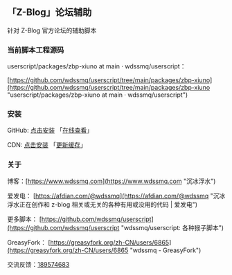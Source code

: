 ## 「Z-Blog」论坛辅助

针对 Z-Blog 官方论坛的辅助脚本

### 当前脚本工程源码

userscript/packages/zbp-xiuno at main · wdssmq/userscript：

[https://github.com/wdssmq/userscript/tree/main/packages/zbp-xiuno](https://github.com/wdssmq/userscript/tree/main/packages/zbp-xiuno "userscript/packages/zbp-xiuno at main · wdssmq/userscript")

### 安装

GitHub: [点击安装](https://github.com/wdssmq/userscript/blob/main/dist/zbp-xiuno.user.js?raw=true "点击安装 「Z-Blog」论坛辅助 - GitHub") 「[在线查看](https://github.com/wdssmq/userscript/blob/main/dist/zbp-xiuno.user.js "在线查看 dist 源码")」

CDN: [点击安装](https://cdn.jsdelivr.net/gh/wdssmq/userscript@main/dist/zbp-xiuno.user.js "点击安装 「Z-Blog」论坛辅助 - CDN") 「[更新缓存](https://purge.jsdelivr.net/gh/wdssmq/userscript@main/dist/zbp-xiuno.user.js "点击更新 CDN 缓存")」

### 关于

博客：[https://www.wdssmq.com](https://www.wdssmq.com "沉冰浮水")

爱发电： [https://afdian.com/@wdssmq](https://afdian.com/@wdssmq "沉冰浮水正在创作和 z-blog 相关或无关的各种有用或没用的代码 | 爱发电")

更多脚本： [https://github.com/wdssmq/userscript](https://github.com/wdssmq/userscript "wdssmq/userscript: 各种猴子脚本")

GreasyFork： [https://greasyfork.org/zh-CN/users/6865](https://greasyfork.org/zh-CN/users/6865 "wdssmq - GreasyFork")

交流反馈：<a target="_blank" href="https://qm.qq.com/cgi-bin/qm/qr?k=aUWw0GnzE6lREYxdHVPAIfJBPKPvnPN6&jump_from=webapi&authKey=CPLHemFTAHa9YuDOOXHE1DDqTUhlsJehvEQ4HmBpx4ihtBc9i8OGJCsnR3fc+cJ1">189574683</a>


